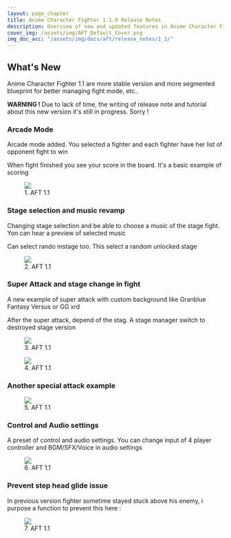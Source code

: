 ```yaml
---
layout: page_chapter
title: Anime Character Fighter 1.1.0 Release Notes
description: Overview of new and updated features in Anime Character Fighter 1.1.0
cover_img: /assets/img/AFT_Default_Cover.png
img_doc_acc: "/assets/img/docs/aft/release_notes/1_1/"
---
```


<h2>What's New</h2>
<p>Anime Character Fighter 1.1 are more stable version and more segmented blueprint for better managing fight mode, etc..</p>
<div class="ss-warning">
    <strong>WARNING ! </strong> Due to lack of time, the writing of release note and tutorial about this new version it's still in progress. Sorry !
</div>

<h3>Arcade Mode</h3>
<p>Arcade mode added. You selected a fighter and each fighter have her list of opponent fight to win</p>
<p>When fight finished you see your score in the board. It's a basic example of scoring</p>
<figure id="aft_rs_1_1_fg_01" class="ss-figure ss-md-figure">
    <img src="{{ page.img_doc_acc }}arcade_mode_1_1.png" />
    <figcaption>1. AFT 1.1</figcaption>
</figure>

<h3>Stage selection and music revamp</h3>
<p>Changing stage selection and be able to choose a music of the stage fight. Yon can hear a preview of selected music</p>
<p>Can select rando mstage too. This select a random unlocked stage</p>

<figure id="aft_rs_1_1_fg_02" class="ss-figure ss-md-figure">
    <img src="{{ page.img_doc_acc }}versus_mode_1_1.png" />
    <figcaption>2. AFT 1.1</figcaption>
</figure>


<h3>Super Attack and stage change in fight</h3>
<p>A new example of super attack with custom background like Granblue Fantasy Versus or GG xrd</p>
<p>After the super attack, depend of the stag. A stage manager switch to destroyed stage version</p>
<figure id="aft_rs_1_1_fg_03" class="ss-figure ss-md-figure">
    <img src="{{ page.img_doc_acc }}super_attack_1_1.png" />
    <figcaption>3. AFT 1.1</figcaption>
</figure>
<figure id="aft_rs_1_1_fg_04" class="ss-figure ss-md-figure">
    <img src="{{ page.img_doc_acc }}super_attack_1_2.png" />
    <figcaption>4. AFT 1.1</figcaption>
</figure>

<h3>Another special attack example</h3>
<figure id="aft_rs_1_1_fg_05" class="ss-figure ss-md-figure">
    <img src="{{ page.img_doc_acc }}special_attack_1.png" />
    <figcaption>5. AFT 1.1</figcaption>
</figure>


<h3>Control and Audio settings</h3>
<p>A preset of control and audio settings. You can change input of 4 player controller and BGM/SFX/Voice in audio settings</p>
<figure id="aft_rs_1_1_fg_06" class="ss-figure ss-md-figure">
    <img src="{{ page.img_doc_acc }}control_settings.png" />
    <figcaption>6. AFT 1.1</figcaption>
</figure>

<h3>Prevent step head glide issue</h3>
<p>In previous version fighter sometime stayed stuck above his enemy, i purpose a function to prevent this here :</p>
<figure id="aft_rs_1_1_fg_07" class="ss-figure ss-md-figure">
    <img src="{{ page.img_doc_acc }}prevent_stepon.png" />
    <figcaption>7. AFT 1.1</figcaption>
</figure>